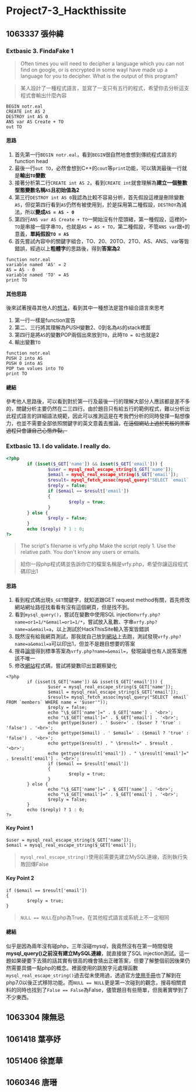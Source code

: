 # Project7-3_Hackthissite
## 1063337 張仲緯
### Extbasic 3. FindaFake 1
>Often times you will need to decipher a language which you can not find on google, or is encrypted in some wayI have made up a language for you to decipher. What is the output of this program?  

>某人設計了一種程式語言，並寫了一支只有五行的程式，希望你去分析這支程式會輸出什麼內容
```
BEGIN notr.eal
CREATE int AS 2
DESTROY int AS 0
ANS var AS Create + TO
out TO
```
#### 思路
1. 首先第一行`BEGIN notr.eal`，看到`BEGIN`很自然地會想到傳統程式語言的function head
2. 最後一行`out TO`，必然會想到C++的`cout`等`print`功能，可以猜測最後一行就是**輸出`TO`變數**
3. 接著分析第二行`CREATE int AS 2`，看到`CREATE int`就會理解為**建立一個整數型態變數名稱`AS`且初始值為2**
4. 第三行`DESTROY int AS 0`我認為比較不容易分析，首先假設這裡是刪除變數`AS`，但從第四行看到`AS`仍然有被使用到，於是採用第二種假設，`DESTROY`為減法，所以**變成`AS = AS - 0`**
5. 第四行`ANS var AS Create + TO`一開始沒有什麼頭緒，第一種假設，這裡的`+ TO`是串接一個字串`TO`，也就是`AS = AS + TO`，第二種假設，不管`ANS var`跟`+`的意義，**單純假設`TO = AS`**
6. 首先嘗試內容中的關鍵字組合，TO、20、20TO、2TO、AS、ANS、var等皆錯誤，經過以上**粗體字**的思路後，得到**答案為2**
```
function notr.eal
variable named 'AS' = 2
AS = AS - 0
variable named 'TO' = AS
print TO
```
#### 其他思路
後來試著搜尋其他人的[想法](http://htstutorial.blogspot.com/2011/01/extbasic-mission-3.html)，看到其中一種想法是當作組合語言來思考
1. 第一行一樣是function宣告
2. 第二、三行將其理解為PUSH變數2、0到名為`AS`的stack裡面
3. 第四行是將`AS`的變數POP兩個出來放到`TO`，此時`TO = 02`也就是2
4. 輸出變數`TO`
```
function notr.eal
PUSH 2 into AS
PUSH 0 into AS
POP two values into TO
print TO
```
#### 總結
參考他人思路後，可以看到對於第一行及最後一行的理解大部分人應該都是差不多的，關鍵分析主要仍然在二三四行。由於題目只有給五行的範例程式，難以分析出此程式語言的詳細語法規範，因此可以推測這是在考我們分析的同時發揮一點想像力，也並不需要全部依照關鍵字的英文意義去推論，~~在這個網站上過於死板的黑客過程只會讓自己心態炸裂。~~
### Extbasic 13. I do validate. I really do.
```php
<?php
        if (isset($_GET['name']) && isset($_GET['email'])) {
                $user = mysql_real_escape_string($_GET['name']);
                $email = mysql_real_escape_string($_GET['email']);
                $result= mysql_fetch_assoc(mysql_query("SELECT `email` FROM `members` WHERE name = '$user'"));
                $reply = false;
                if ($email == $result['email'])
                {
                        $reply = true;
                }
        } else {
                $reply = false;
        }
        echo ($reply) ? 1 : 0;
?>
```
>The script's filename is vrfy.php Make the script reply 1.  Use the relative path. You don't know any users or emails.  

>給你一段php程式碼並告訴你它的檔案名稱是vrfy.php，希望你讓這段程式碼印出1
#### 思路
1. 看到程式碼出現`$_GET`關鍵字，就知道跟GET request method有關，首先修改網站網址路徑找看看有沒有這個網頁，但是找不到。
2. 看到`mysql_query()`，嘗試在變數中使用SQL injection`vrfy.php?name=or1=1/*&email=or1=1/*`，嘗試放入亂數、字串`vrfy.php?name=a&email=a`，以上測試於HackThisSite輸入答案皆錯誤
3. 既然沒有給我網頁測試，那我就自己放到[網站](https://molrobot.azurewebsites.net/vrfy.php?name=a&email=a)上去跑，測試發現`vrfy.php?name=a&email=a`可以印出1，但並不是題目想要的答案
4. 搜尋[論壇](https://www.hackthissite.org/forums/viewtopic.php?f=22&t=2753)得到標準答案為`vrfy.php?name=&email=`，發現論壇也有人說答案應該不唯一
5. 修改[網站](https://molrobot.azurewebsites.net/vrfy1.php?name=abc&email=cba)程式碼，嘗試將變數印出並觀察變化
```
<?php
        if (isset($_GET['name']) && isset($_GET['email'])) {
                $user = mysql_real_escape_string($_GET['name']);
                $email = mysql_real_escape_string($_GET['email']);
                $result= mysql_fetch_assoc(mysql_query("SELECT `email` FROM `members` WHERE name = '$user'"));
                $reply = false;
				echo "\$_GET['name']=" . $_GET['name'] . '<br>';
				echo "\$_GET['email']=" . $_GET['email'] . '<br>';
				echo gettype($user) . ' $user=' . ($user ? 'true' : 'false') . '<br>';
				echo gettype($email) . ' $email=' . ($email ? 'true' : 'false') . '<br>';
				echo gettype($result) . " \$result=" . $result . '<br>'; 
				echo gettype($result['email']) . " \$result['email']=" . $result['email'] . '<br>';
                if ($email == $result['email'])
                {
                        $reply = true;
                }
        } else {
				echo "\$_GET['name']=" . $_GET['name'] . '<br>';
				echo "\$_GET['email']=" . $_GET['email'] . '<br>';
                $reply = false;
        }
        echo ($reply) ? 1 : 0;
?>
```
#### Key Point 1
```
$user = mysql_real_escape_string($_GET['name']);
$email = mysql_real_escape_string($_GET['email']);
```
>`mysql_real_escape_string()`使用前需要先建立MySQL連線，否則執行失敗回傳False
#### Key Point 2
```
if ($email == $result['email'])
{
        $reply = true;
}
```
>`NULL == NULL`在php為True，在其他程式語言或系統上不一定相同
#### 總結
似乎是因為兩年沒有碰php，三年沒碰mysql，我竟然沒有在第一時間發現**mysql_query()之前沒有建立MySQL連線**，就直接做了SQL injection測試。這一題如果硬要下去猜的話其實有很高的機會猜出正確答案，但要了解整個前因後果仍然需要具備一點php的概念。裡面使用的跳脫字元處理函數`mysql_real_escape_string()`過去從未使用過，透過官方[使用手冊](https://www.php.net/manual/en/function.mysql-real-escape-string.php)也了解到在php7.0以後正式移除功能。而`NULL == NULL`更是第一次碰到的觀念，搜尋相關資料的同時也找到了`False == False`為False，儘管題目有些簡單，但我著實學到了不少東西。

## 1063304 陳無忌

## 1061418 葉亭妤

## 1051406 徐崑華

## 1060346 唐瑨
